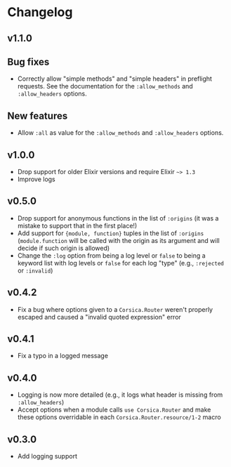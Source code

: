 # Changelog

## v1.1.0

## Bug fixes

* Correctly allow "simple methods" and "simple headers" in preflight requests. See the
  documentation for the `:allow_methods` and `:allow_headers` options.

## New features

* Allow `:all` as value for the `:allow_methods` and `:allow_headers` options.

## v1.0.0

* Drop support for older Elixir versions and require Elixir `~> 1.3`
* Improve logs

## v0.5.0

* Drop support for anonymous functions in the list of `:origins` (it was a
  mistake to support that in the first place!)
* Add support for `{module, function}` tuples in the list of `:origins`
  (`module.function` will be called with the origin as its argument and will
  decide if such origin is allowed)
* Change the `:log` option from being a log level or `false` to being a keyword
  list with log levels or `false` for each log "type" (e.g., `:rejected` or
  `:invalid`)

## v0.4.2

* Fix a bug where options given to a `Corsica.Router` weren't properly escaped
  and caused a "invalid quoted expression" error

## v0.4.1

* Fix a typo in a logged message

## v0.4.0

* Logging is now more detailed (e.g., it logs what header is missing from
  `:allow_headers`)
* Accept options when a module calls `use Corsica.Router` and make these options
  overridable in each `Corsica.Router.resource/1-2` macro

## v0.3.0

* Add logging support
